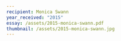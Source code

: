 ```yaml
---
recipient: Monica Swann
year_received: "2015"
essay: /assets/2015-monica-swann.pdf
thumbnail: /assets/2015-monica-swann.jpg
---
```

